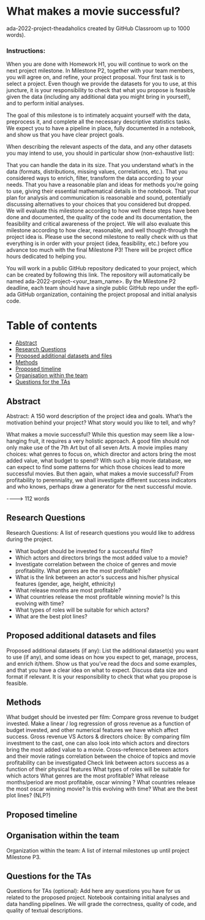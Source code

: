 # What makes a movie successful?
ada-2022-project-theadaholics created by GitHub Classroom
up to 1000 words).

### Instructions:

When you are done with Homework H1, you will continue to work on the next project milestone. In Milestone P2, together with your team members, you will agree on, and refine, your project proposal. Your first task is to select a project. Even though we provide the datasets for you to use, at this juncture, it is your responsibility to check that what you propose is feasible given the data (including any additional data you might bring in yourself), and to perform initial analyses.

The goal of this milestone is to intimately acquaint yourself with the data, preprocess it, and complete all the necessary descriptive statistics tasks. We expect you to have a pipeline in place, fully documented in a notebook, and show us that you have clear project goals.

When describing the relevant aspects of the data, and any other datasets you may intend to use, you should in particular show (non-exhaustive list):

That you can handle the data in its size.
That you understand what’s in the data (formats, distributions, missing values, correlations, etc.).
That you considered ways to enrich, filter, transform the data according to your needs.
That you have a reasonable plan and ideas for methods you’re going to use, giving their essential mathematical details in the notebook.
That your plan for analysis and communication is reasonable and sound, potentially discussing alternatives to your choices that you considered but dropped.
We will evaluate this milestone according to how well these steps have been done and documented, the quality of the code and its documentation, the feasibility and critical awareness of the project. We will also evaluate this milestone according to how clear, reasonable, and well thought-through the project idea is. Please use the second milestone to really check with us that everything is in order with your project (idea, feasibility, etc.) before you advance too much with the final Milestone P3! There will be project office hours dedicated to helping you.

You will work in a public GitHub repository dedicated to your project, which can be created by following this link. The repository will automatically be named ada-2022-project-<your_team_name>. By the Milestone P2 deadline, each team should have a single public GitHub repo under the epfl-ada GitHub organization, containing the project proposal and initial analysis code.



# Table of contents
- [Abstract](#abstract)
- [Research Questions](#research-questions)
- [Proposed additional datasets and files](#proposed-additional-datasets-and-files)
- [Methods](#methods)
- [Proposed timeline](#proposed-timeline)
- [Organisation within the team](#organisation-within-the-team)
- [Questions for the TAs](#questions-for-the-tas)


## Abstract

Abstract: A 150 word description of the project idea and goals. What’s the motivation behind your project? What story would you like to tell, and why?

What makes a movie successful? While this question may seem like a low-hanging fruit, it requires a very holistic approach. A good film should not only make use of the 7th Art but of all seven Arts. A movie implies many choices: what genres to focus on, which director and actors bring the most added value, what budget to spend? With such a big movie database, we can expect to find some patterns for which those choices lead to more successful movies. But then again, what makes a movie successful? From profitability to perenniality, we shall investigate different success indicators and who knows, perhaps draw a generator for the next successful movie.

----> 112 words


## Research Questions

Research Questions: A list of research questions you would like to address during the project.

- What budget should be invested for a successful film? 
- Which actors and directors brings the most added value to a movie?
- Investigate correlation between the choice of genres and movie profitability. What genres are the most profitable?
- What is the link between an actor's success and his/her physical features (gender, age, height, ethnicity)
- What release months are most profitable? 
- What countries release the most profitable winning movie? Is this evolving with time? 
- What types of roles will be suitable for which actors?
- What are the best plot lines?



## Proposed additional datasets and files

Proposed additional datasets (if any): List the additional dataset(s) you want to use (if any), and some ideas on how you expect to get, manage, process, and enrich it/them. Show us that you’ve read the docs and some examples, and that you have a clear idea on what to expect. Discuss data size and format if relevant. It is your responsibility to check that what you propose is feasible.


## Methods

What budget should be invested per film: Compare gross revenue to budget invested. Make a linear / log regression of gross revenue as a function of  budget invested, and other numerical features we have which affect success.
Gross revenue VS Actors & directors choice:  By comparing film investment to the cast, one can also look into which actors and directors bring the most added value to a movie. Cross-reference between actors and their movie ratings
correlation between the choice of topics and movie profitability can be investigated
Check link between actors success as a function of their physical features
What types of roles will be suitable for which actors
What genres are the most profitable?
What release months/period are most profitable, oscar winning ? 
What countries release the most oscar winning movie? Is this evolving with time? 
What are the best plot lines? (NLP?)



## Proposed timeline

## Organisation within the team
Organization within the team: A list of internal milestones up until project Milestone P3.

## Questions for the TAs

Questions for TAs (optional): Add here any questions you have for us related to the proposed project.
Notebook containing initial analyses and data handling pipelines. We will grade the correctness, quality of code, and quality of textual descriptions.

